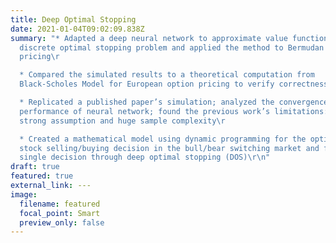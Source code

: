 ```yaml
---
title: Deep Optimal Stopping
date: 2021-01-04T09:02:09.838Z
summary: "* Adapted a deep neural network to approximate value function in a
  discrete optimal stopping problem and applied the method to Bermudan option
  pricing\r

  * Compared the simulated results to a theoretical computation from
  Black-Scholes Model for European option pricing to verify correctness\t\r

  * Replicated a published paper’s simulation; analyzed the convergence and
  performance of neural network; found the previous work’s limitations: too
  strong assumption and huge sample complexity\r

  * Created a mathematical model using dynamic programming for the optimal
  stock selling/buying decision in the bull/bear switching market and find each
  single decision through deep optimal stopping (DOS)\r\n"
draft: true
featured: true
external_link: ---
image:
  filename: featured
  focal_point: Smart
  preview_only: false
---
```

